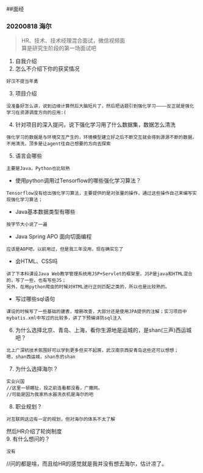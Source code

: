 ##面经

### 20200818 海尔
> HR、技术、技术经理混合面试，微信视频面  
> 算是研究生阶段的第一场面试吧
1. 自我介绍
2. 怎么不介绍下你的获奖情况
```
好汉不提当年勇
```
3. 项目介绍
```
没准备好怎么讲，说到边缘计算然后大脑短片了，然后把话题引到强化学习————反正就是强化学习在资源调度方向的应用:(
```
4. 针对项目的深入提问，说下强化学习用了什么数据集，数据怎么清洗
```
强化学习的数据是与环境交互产生的，环境模型建立好之后不断交互就会得到源源不断的数据，不用清洗，顶多是让agent往自己想要的方向去探索
```
5. 语言会哪些
```
主要是Java，Python也比较熟
```
- 使用python调用过Tensorflow的哪些强化学习算法？
```
Tensorflow没有给出强化学习算法，主要提供的是对张量的操作，通过这些操作自己来编写实现强化学习算法；
```
- Java基本数据类型有哪些
```
按字节大小说了一遍
```
- Java Spring APO 面向切面编程
```
应该是AOP吧，以前用过，但是我三年没用，现在确实忘了
```
- 会HTML、CSS吗
```
讲了下本科课设Java Web教学管理系统用JSP+Servlet的框架里，JSP是java和HTML混合的，写了一些，也有写些JS；
另外，在用python爬虫的时候对HTML进行正则匹配之类的，所以也是比较熟的。
```
- 写过哪些sql语句
```
课设的时候写了一些基础的建表，增删改查，大部分还是使用JPA提供的注解；实习项目中mybatis.xml中写过的比较多，讲了下预编译防sql注入
```
6. 为什么选择北京、青岛、上海，看你生源地是运城的，是shan(三声)西运城吧？
```
北上广深杭技术氛围好可以学到更多但买不起房，武汉南京西安青岛这些还可以想想；
嗯，shan西运城，shan东的shan
```
7. 为什么选择海尔？
```
实业兴国
//这里一顿瞎扯，投之前连看都没看，广撒网。
//可能是因为我家热水器洗衣机是海尔的吧
```
8. 职业规划？
```
对互联网这边有一定的规划，但对海尔的体系不太了解
```
然后HR介绍了轮岗制度  
9. 有什么想问的？
```
没有
```
//问的都是啥，而且给HR的感觉就是我并没有想去海尔，估计凉了。
